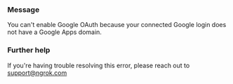
### Message
You can't enable Google OAuth because your connected Google login does not have a Google Apps domain.

### Further help
If you're having trouble resolving this error, please reach out to [support@ngrok.com](mailto:support@ngrok.com?subject=Help%20with%20ERR_NGROK_1203)

